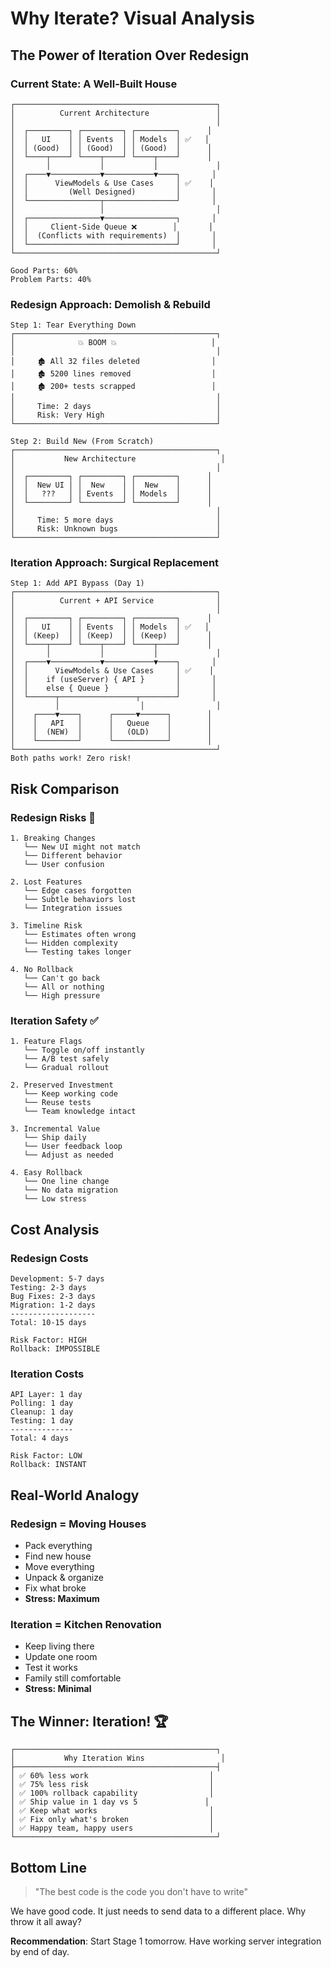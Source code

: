 # Why Iterate? Visual Analysis

## The Power of Iteration Over Redesign

### Current State: A Well-Built House

```
┌─────────────────────────────────────────────┐
│          Current Architecture               │
│                                             │
│  ┌─────────┐ ┌─────────┐ ┌─────────┐      │
│  │   UI    │ │ Events  │ │ Models  │ ✅   │
│  │ (Good)  │ │ (Good)  │ │ (Good)  │      │
│  └────┬────┘ └────┬────┘ └────┬────┘      │
│       │           │           │             │
│  ┌────▼───────────▼───────────▼────┐       │
│  │      ViewModels & Use Cases     │ ✅    │
│  │         (Well Designed)         │       │
│  └────────────────┬────────────────┘       │
│                   │                         │
│  ┌────────────────▼────────────────┐       │
│  │     Client-Side Queue ❌        │       │
│  │  (Conflicts with requirements)  │       │
│  └─────────────────────────────────┘       │
└─────────────────────────────────────────────┘

Good Parts: 60%
Problem Parts: 40%
```

### Redesign Approach: Demolish & Rebuild

```
Step 1: Tear Everything Down
┌─────────────────────────────────────────────┐
│              💥 BOOM 💥                     │
│                                             │
│     🏚️ All 32 files deleted                │
│     🏚️ 5200 lines removed                  │
│     🏚️ 200+ tests scrapped                 │
│                                             │
│     Time: 2 days                            │
│     Risk: Very High                         │
└─────────────────────────────────────────────┘

Step 2: Build New (From Scratch)
┌─────────────────────────────────────────────┐
│           New Architecture                   │
│                                             │
│  ┌─────────┐ ┌─────────┐ ┌─────────┐      │
│  │  New UI │ │  New    │ │  New    │      │
│  │   ???   │ │ Events  │ │ Models  │      │
│  └─────────┘ └─────────┘ └─────────┘      │
│                                             │
│     Time: 5 more days                       │
│     Risk: Unknown bugs                      │
└─────────────────────────────────────────────┘
```

### Iteration Approach: Surgical Replacement

```
Step 1: Add API Bypass (Day 1)
┌─────────────────────────────────────────────┐
│          Current + API Service              │
│                                             │
│  ┌─────────┐ ┌─────────┐ ┌─────────┐      │
│  │   UI    │ │ Events  │ │ Models  │ ✅   │
│  │ (Keep)  │ │ (Keep)  │ │ (Keep)  │      │
│  └────┬────┘ └────┬────┘ └────┬────┘      │
│       │           │           │             │
│  ┌────▼───────────▼───────────▼────┐       │
│  │      ViewModels & Use Cases     │ ✅    │
│  │    if (useServer) { API }       │       │
│  │    else { Queue }               │       │
│  └──────┬─────────────────┬────────┘       │
│         │                  │                │
│    ┌────▼────┐      ┌─────▼──────┐        │
│    │   API   │      │   Queue    │        │
│    │  (NEW)  │      │   (OLD)    │        │
│    └─────────┘      └────────────┘        │
└─────────────────────────────────────────────┘
Both paths work! Zero risk!
```

## Risk Comparison

### Redesign Risks 🚨
```
1. Breaking Changes
   └── New UI might not match
   └── Different behavior
   └── User confusion

2. Lost Features
   └── Edge cases forgotten
   └── Subtle behaviors lost
   └── Integration issues

3. Timeline Risk
   └── Estimates often wrong
   └── Hidden complexity
   └── Testing takes longer

4. No Rollback
   └── Can't go back
   └── All or nothing
   └── High pressure
```

### Iteration Safety ✅
```
1. Feature Flags
   └── Toggle on/off instantly
   └── A/B test safely
   └── Gradual rollout

2. Preserved Investment
   └── Keep working code
   └── Reuse tests
   └── Team knowledge intact

3. Incremental Value
   └── Ship daily
   └── User feedback loop
   └── Adjust as needed

4. Easy Rollback
   └── One line change
   └── No data migration
   └── Low stress
```

## Cost Analysis

### Redesign Costs
```
Development: 5-7 days
Testing: 2-3 days  
Bug Fixes: 2-3 days
Migration: 1-2 days
-------------------
Total: 10-15 days

Risk Factor: HIGH
Rollback: IMPOSSIBLE
```

### Iteration Costs
```
API Layer: 1 day
Polling: 1 day
Cleanup: 1 day
Testing: 1 day
--------------
Total: 4 days

Risk Factor: LOW
Rollback: INSTANT
```

## Real-World Analogy

### Redesign = Moving Houses
- Pack everything
- Find new house
- Move everything
- Unpack & organize
- Fix what broke
- **Stress: Maximum**

### Iteration = Kitchen Renovation
- Keep living there
- Update one room
- Test it works
- Family still comfortable
- **Stress: Minimal**

## The Winner: Iteration! 🏆

```
┌─────────────────────────────────────────────┐
│           Why Iteration Wins                 │
├─────────────────────────────────────────────┤
│ ✅ 60% less work                           │
│ ✅ 75% less risk                           │
│ ✅ 100% rollback capability                │
│ ✅ Ship value in 1 day vs 5               │
│ ✅ Keep what works                         │
│ ✅ Fix only what's broken                  │
│ ✅ Happy team, happy users                 │
└─────────────────────────────────────────────┘
```

## Bottom Line

> "The best code is the code you don't have to write"

We have good code. It just needs to send data to a different place. Why throw it all away?

**Recommendation**: Start Stage 1 tomorrow. Have working server integration by end of day.